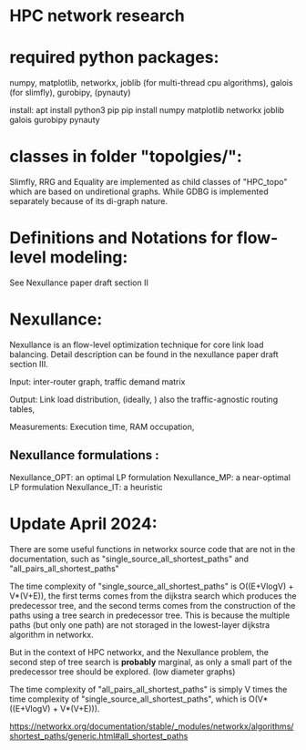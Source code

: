 # HPC network research

# required python packages:
numpy, matplotlib, networkx, joblib (for multi-thread cpu algorithms), galois (for slimfly), gurobipy, (pynauty)

install: 
apt install python3 pip
pip install numpy matplotlib networkx joblib galois gurobipy pynauty

# classes in folder "topolgies/":
Slimfly, RRG and Equality are implemented as child classes of "HPC_topo" which are based on undiretional graphs.
While GDBG is implemented separately because of its di-graph nature.


# Definitions and Notations for flow-level modeling:

See Nexullance paper draft section II

# Nexullance:

Nexullance is an flow-level optimization technique for core link load balancing. Detail description can be found in the nexullance paper draft section III.

Input: 
inter-router graph, traffic demand matrix

Output:
Link load distribution,
(ideally, ) also the traffic-agnostic routing tables,

Measurements:
Execution time,
RAM occupation,


## Nexullance formulations :
Nexullance_OPT: an optimal LP formulation
Nexullance_MP: a near-optimal LP formulation
Nexullance_IT: a heuristic


# Update April 2024:

There are some useful functions in networkx source code that are not in the documentation, such as "single_source_all_shortest_paths" and "all_pairs_all_shortest_paths"

The time complexity of "single_source_all_shortest_paths" is O((E+VlogV) + V*(V+E)), the first terms comes from the dijkstra search which produces the predecessor tree, and the second terms comes from the construction of the paths using a tree search in predecessor tree. This is because the multiple paths (but only one path) are not storaged in the lowest-layer dijkstra algorithm in networkx.

But in the context of HPC networkx, and the Nexullance problem, the second step of tree search is **probably** marginal, as only a small part of the predecessor tree should be explored. (low diameter graphs)

The time complexity of "all_pairs_all_shortest_paths" is simply V times the time complexity of "single_source_all_shortest_paths", which is O(V*((E+VlogV) + V*(V+E))).

https://networkx.org/documentation/stable/_modules/networkx/algorithms/shortest_paths/generic.html#all_shortest_paths

